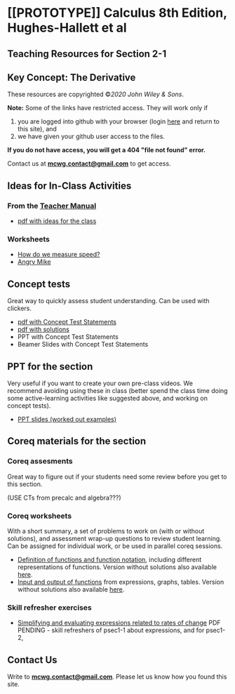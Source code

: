 # [[PROTOTYPE]] Calculus 8th Edition, Hughes-Hallett et al
## Teaching Resources for Section 2-1
## Key Concept: The Derivative

These resources are copyrighted ©*2020 John Wiley & Sons*.

**Note:** Some of the links have restricted access. They will work only if
1. you are logged into github with your browser (login [here](https://github.com/login) and return to this site), and 
2. we have given your github user access to the files.  

**If you do not have access, you will get a 404 "file not found" error.**  

Contact us  at **mcwg.contact@gmail.com** to get access. 


## Ideas for In-Class Activities
<!-- **Note:** All links here need github user access permissions (see above). -->

### From the [Teacher Manual](https://mcwg.github.io/tmanCombo8e/)
*  [pdf with ideas for the class](https://github.com/mcwg/DATA/blob/master/tmanCombo8e/tmanSec2-1.pdf)


### Worksheets
*  [How do we measure speed?](https://github.com/mcwg/DATA/blob/master/Single8eWorksheets/sec2-1-speed.pdf)
*  [Angry Mike](https://github.com/mcwg/DATA/blob/master/Single8eWorksheets/sec-2-1-angryMike.pdf)


## Concept tests

Great way to quickly assess student understanding. Can be used with clickers.

<!-- **Note:** All links here need github user access permissions (see above). -->

*  [pdf with Concept Test Statements](https://github.com/mcwg/DATA/blob/master/SingleConceptTests8e/2-1-ConceptTests-Single8e-HughesHallet.pdf)
*  [pdf with solutions](https://github.com/mcwg/DATA/blob/master/SingleConceptTests8e/2-1-ConceptTests-Single8e-HughesHallet-sols.pdf)
*  PPT with Concept Test Statements
*  Beamer Slides with Concept Test Statements


## PPT for the section

Very useful if you want to create your own pre-class videos. We recommend avoiding using these in class (better spend the class time doing some active-learning activities like suggested above, and working on concept tests).

*  [PPT slides (worked out examples)](https://github.com/mcwg/DATA/blob/master/PPTsSingle8e/Sec2-1.pptx)




<!-- Curated selection of problems from the section together with the section summary.
*  [Statements](bsec1-3act.pdf) for students.
*  [Solutions](https://github.com/mcwg/DATA/blob/master/AppliedResources7e/test3/bsec1-3actsols.pdf) need github user access permissions (see above).
*  [Desmos teacher interactive slides](https://teacher.desmos.com/activitybuilder/custom/6275400d6a2241368467fdf7)

*  Embedded online versions of these exercises (run by WeBWorK).

*  WileyPlus pre-made Homework with interactive online versions of these problems. -->

## Coreq materials for the section

### Coreq assesments

Great way to figure out if your students need some review before you get to this section.

(USE CTs from precalc and algebra???)

### Coreq worksheets
With a short summary, a set of problems to work on (with or without solutions), and assessment wrap-up questions to review student learning. Can be assigned for individual work, or be used in parallel coreq sessions.

*  [Definition of functions and function notation](https://github.com/mcwg/DATA/blob/master/coreqWorksheets/psec1-1coreq-sols.pdf), including different representations of  functions. Version without solutions also available [here](https://github.com/mcwg/DATA/blob/master/coreqWorksheets/psec1-1coreq.pdf).
*  [Input and output of functions](https://github.com/mcwg/DATA/blob/master/coreqWorksheets/psec2-1coreq-sols.pdf) from expressions, graphs, tables. Version without solutions also available [here](https://github.com/mcwg/DATA/blob/master/coreqWorksheets/psec2-1coreq.pdf).

### Skill refresher exercises
*  [Simplifying and evaluating expressions related to rates of change]() PDF PENDING - skill refreshers of psec1-1 about expressions, and for psec1-2, 




<!-- 
## PPTs to create your own pre-class videos

*  PPT (worked out examples)
*  markdown source?  -->


<!-- ## Section docs
*  pdf of the section
*  PPT with the worked examples in the section -->



<!-- *  [Microsoft Word Handout](https://github.com/mcwg/DATA/blob/master/AppliedResources7e/test3/handoutWord.docx)
*  [PowerPoint Slides With Activity Statements](https://github.com/mcwg/DATA/blob/master/AppliedResources7e/test3/slides.pptx)
*  Desmos teacher interactive slides:
   -  [All activities](https://teacher.desmos.com/activitybuilder/custom/62753b98ed05bc43a297e4f7)
   -  [Activity 1.3.1](https://teacher.desmos.com/activitybuilder/custom/627441d6d8f95777232da545)
   -  [Activity 1.3.4](https://teacher.desmos.com/activitybuilder/custom/627001130a4e435393bfdd0b)
*  [html reveal js slides](slides.html)
*  [Beamer pdf  with activity Statements](https://github.com/mcwg/DATA/blob/master/AppliedResources7e/test3/slidesBeamer.pdf)
*  [LaTeX handout source](https://github.com/mcwg/DATA/blob/master/AppliedResources7e/test3/LaTeXHandout.zip)
*  [Beamer source](https://github.com/mcwg/DATA/blob/master/AppliedResources7e/test3/beamerSlides.zip)
*  [markdown source](https://github.com/mcwg/DATA/blob/master/AppliedResources7e/test3/test3.md) to generate all these files. -->





## Contact Us
Write to **mcwg.contact@gmail.com**. Please let us know how you found this site.
